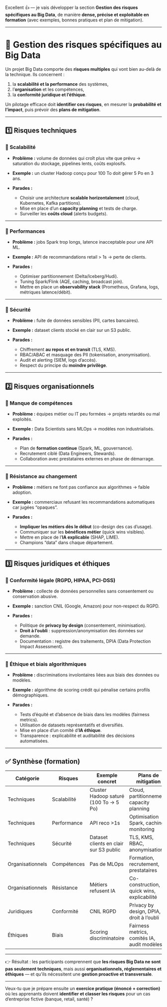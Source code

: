 Excellent 👍 — je vais développer la section **Gestion des risques spécifiques au Big Data**, de manière **dense, précise et exploitable en formation** (avec exemples, bonnes pratiques et plan de mitigation).

---

# 📖 Gestion des risques spécifiques au Big Data

Un projet Big Data comporte des **risques multiples** qui vont bien au-delà de la technique.
Ils concernent :

1. la **scalabilité et la performance** des systèmes,
2. l’**organisation** et les compétences,
3. la **conformité juridique et l’éthique**.

Un pilotage efficace doit **identifier ces risques**, en mesurer la **probabilité et l’impact**, puis prévoir des **plans de mitigation**.

---

## 1️⃣ Risques techniques

### 🔹 Scalabilité

* **Problème :** volume de données qui croît plus vite que prévu → saturation du stockage, pipelines lents, coûts explosifs.
* **Exemple :** un cluster Hadoop conçu pour 100 To doit gérer 5 Po en 3 ans.
* **Parades :**

  * Choisir une architecture **scalable horizontalement** (cloud, Kubernetes, Kafka partitions).
  * Mise en place d’un **capacity planning** et tests de charge.
  * Surveiller les **coûts cloud** (alerts budgets).

---

### 🔹 Performances

* **Problème :** jobs Spark trop longs, latence inacceptable pour une API ML.
* **Exemple :** API de recommandations retail > 1s → perte de clients.
* **Parades :**

  * Optimiser partitionnement (Delta/Iceberg/Hudi).
  * Tuning Spark/Flink (AQE, caching, broadcast join).
  * Mettre en place un **observability stack** (Prometheus, Grafana, logs, métriques latence/débit).

---

### 🔹 Sécurité

* **Problème :** fuite de données sensibles (PII, cartes bancaires).
* **Exemple :** dataset clients stocké en clair sur un S3 public.
* **Parades :**

  * Chiffrement **au repos et en transit** (TLS, KMS).
  * RBAC/ABAC et masquage des PII (tokenisation, anonymisation).
  * Audit et alerting (SIEM, logs d’accès).
  * Respect du principe du **moindre privilège**.

---

## 2️⃣ Risques organisationnels

### 🔹 Manque de compétences

* **Problème :** équipes métier ou IT peu formées → projets retardés ou mal exploités.
* **Exemple :** Data Scientists sans MLOps → modèles non industrialisés.
* **Parades :**

  * Plan de **formation continue** (Spark, ML, gouvernance).
  * Recrutement ciblé (Data Engineers, Stewards).
  * Collaboration avec prestataires externes en phase de démarrage.

---

### 🔹 Résistance au changement

* **Problème :** métiers ne font pas confiance aux algorithmes → faible adoption.
* **Exemple :** commerciaux refusant les recommandations automatiques car jugées “opaques”.
* **Parades :**

  * **Impliquer les métiers dès le début** (co-design des cas d’usage).
  * Communiquer sur les **bénéfices métier** (quick wins visibles).
  * Mettre en place de l’**IA explicable** (SHAP, LIME).
  * Champions “data” dans chaque département.

---

## 3️⃣ Risques juridiques et éthiques

### 🔹 Conformité légale (RGPD, HIPAA, PCI-DSS)

* **Problème :** collecte de données personnelles sans consentement ou conservation abusive.
* **Exemple :** sanction CNIL (Google, Amazon) pour non-respect du RGPD.
* **Parades :**

  * Politique de **privacy by design** (consentement, minimisation).
  * **Droit à l’oubli** : suppression/anonymisation des données sur demande.
  * Documentation : registre des traitements, DPIA (Data Protection Impact Assessment).

---

### 🔹 Éthique et biais algorithmiques

* **Problème :** discriminations involontaires liées aux biais des données ou modèles.
* **Exemple :** algorithme de scoring crédit qui pénalise certains profils démographiques.
* **Parades :**

  * Tests d’équité et d’absence de biais dans les modèles (fairness metrics).
  * Utilisation de datasets représentatifs et diversifiés.
  * Mise en place d’un comité d’**IA éthique**.
  * Transparence : explicabilité et auditabilité des décisions automatisées.

---

## ✅ Synthèse (formation)

| Catégorie        | Risques     | Exemple concret                        | Plans de mitigation                         |
| ---------------- | ----------- | -------------------------------------- | ------------------------------------------- |
| Techniques       | Scalabilité | Cluster Hadoop saturé (100 To → 5 Po)  | Cloud, partitionnement, capacity planning   |
| Techniques       | Performance | API reco >1s                           | Optimisation Spark, caching, monitoring     |
| Techniques       | Sécurité    | Dataset clients en clair sur S3 public | TLS, KMS, RBAC, anonymisation               |
| Organisationnels | Compétences | Pas de MLOps                           | Formation, recrutement, prestataires        |
| Organisationnels | Résistance  | Métiers refusent IA                    | Co-construction, quick wins, explicabilité  |
| Juridiques       | Conformité  | CNIL RGPD                              | Privacy by design, DPIA, droit à l’oubli    |
| Éthiques         | Biais       | Scoring discriminatoire                | Fairness metrics, comités IA, audit modèles |

---

👉 Résultat : les participants comprennent que **les risques Big Data ne sont pas seulement techniques**, mais aussi **organisationnels, réglementaires et éthiques** — et qu’ils nécessitent une **gestion proactive et transversale**.

---

Veux-tu que je prépare ensuite un **exercice pratique (énoncé + correction)** où les apprenants doivent **identifier et classer les risques** pour un cas d’entreprise fictive (banque, retail, santé) ?
